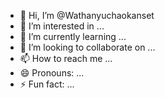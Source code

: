 - 👋 Hi, I’m @Wathanyuchaokanset
- 👀 I’m interested in ...
- 🌱 I’m currently learning ...
- 💞️ I’m looking to collaborate on ...
- 📫 How to reach me ...
- 😄 Pronouns: ...
- ⚡ Fun fact: ...

<!---
Wathanyuchaokanset/Wathanyuchaokanset is a ✨ special ✨ repository because its `README.md` (this file) appears on your GitHub profile.
You can click the Preview link to take a look at your changes.
--->
